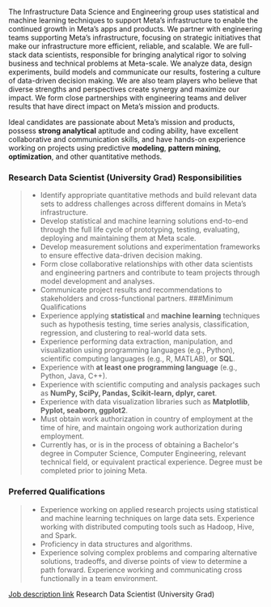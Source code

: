 The Infrastructure Data Science and Engineering group uses statistical and machine learning techniques to support Meta’s infrastructure to enable the continued growth in Meta’s apps and products. We partner with engineering teams supporting Meta’s infrastructure, focusing on strategic initiatives that make our infrastructure more efficient, reliable, and scalable. We are full-stack data scientists, responsible for bringing analytical rigor to solving business and technical problems at Meta-scale. We analyze data, design experiments, build models and communicate our results, fostering a culture of data-driven decision making. We are also team players who believe that diverse strengths and perspectives create synergy and maximize our impact. We form close partnerships with engineering teams and deliver results that have direct impact on Meta’s mission and products.
 
Ideal candidates are passionate about Meta’s mission and products, possess **strong analytical** aptitude and coding ability, have excellent collaborative and communication skills, and have hands-on experience working on projects using predictive **modeling**, **pattern mining**, **optimization**, and other quantitative methods.

### Research Data Scientist (University Grad) Responsibilities
> - Identify appropriate quantitative methods and build relevant data sets to address challenges across different domains in Meta’s infrastructure.
> - Develop statistical and machine learning solutions end-to-end through the full life cycle of prototyping, testing, evaluating, deploying and maintaining them at Meta scale.
> - Develop measurement solutions and experimentation frameworks to ensure effective data-driven decision making.
> - Form close collaborative relationships with other data scientists and engineering partners and contribute to team projects through model development and analyses.
> - Communicate project results and recommendations to stakeholders and cross-functional partners.
###Minimum Qualifications
> - Experience applying **statistical** and **machine learning** techniques such as hypothesis testing, time series analysis, classification, regression, and clustering to real-world data sets.
> - Experience performing data extraction, manipulation, and visualization using programming languages (e.g., Python), scientific computing languages (e.g., R, MATLAB), or **SQL**.
> - Experience with **at least one programming language** (e.g., Python, Java, C++).
> - Experience with scientific computing and analysis packages such as **NumPy, SciPy, Pandas, Scikit-learn, dplyr, caret**.
> - Experience with data visualization libraries such as **Matplotlib**, **Pyplot, seaborn, ggplot2**.
> - Must obtain work authorization in country of employment at the time of hire, and maintain ongoing work authorization during employment.
> - Currently has, or is in the process of obtaining a Bachelor's degree in Computer Science, Computer Engineering, relevant technical field, or equivalent practical experience. Degree must be completed prior to joining Meta.

### Preferred Qualifications
> - Experience working on applied research projects using statistical and machine learning techniques on large data sets.
Experience working with distributed computing tools such as Hadoop, Hive, and Spark.
> - Proficiency in data structures and algorithms.
> - Experience solving complex problems and comparing alternative solutions, tradeoffs, and diverse points of view to determine a path forward.
Experience working and communicating cross functionally in a team environment.

[Job description link](https://www.metacareers.com/v2/jobs/515345600032474/)
Research Data Scientist (University Grad)